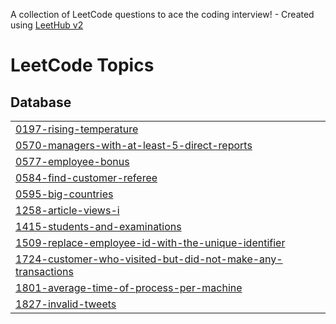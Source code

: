 A collection of LeetCode questions to ace the coding interview! - Created using [LeetHub v2](https://github.com/arunbhardwaj/LeetHub-2.0)
<!---LeetCode Topics Start-->
# LeetCode Topics
## Database
|  |
| ------- |
| [0197-rising-temperature](https://github.com/Dipak-8/SQL/tree/master/0197-rising-temperature) |
| [0570-managers-with-at-least-5-direct-reports](https://github.com/Dipak-8/SQL/tree/master/0570-managers-with-at-least-5-direct-reports) |
| [0577-employee-bonus](https://github.com/Dipak-8/SQL/tree/master/0577-employee-bonus) |
| [0584-find-customer-referee](https://github.com/Dipak-8/SQL/tree/master/0584-find-customer-referee) |
| [0595-big-countries](https://github.com/Dipak-8/SQL/tree/master/0595-big-countries) |
| [1258-article-views-i](https://github.com/Dipak-8/SQL/tree/master/1258-article-views-i) |
| [1415-students-and-examinations](https://github.com/Dipak-8/SQL/tree/master/1415-students-and-examinations) |
| [1509-replace-employee-id-with-the-unique-identifier](https://github.com/Dipak-8/SQL/tree/master/1509-replace-employee-id-with-the-unique-identifier) |
| [1724-customer-who-visited-but-did-not-make-any-transactions](https://github.com/Dipak-8/SQL/tree/master/1724-customer-who-visited-but-did-not-make-any-transactions) |
| [1801-average-time-of-process-per-machine](https://github.com/Dipak-8/SQL/tree/master/1801-average-time-of-process-per-machine) |
| [1827-invalid-tweets](https://github.com/Dipak-8/SQL/tree/master/1827-invalid-tweets) |
<!---LeetCode Topics End-->